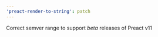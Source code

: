 ```yaml
---
'preact-render-to-string': patch
---
```


Correct semver range to support _beta_ releases of Preact v11
